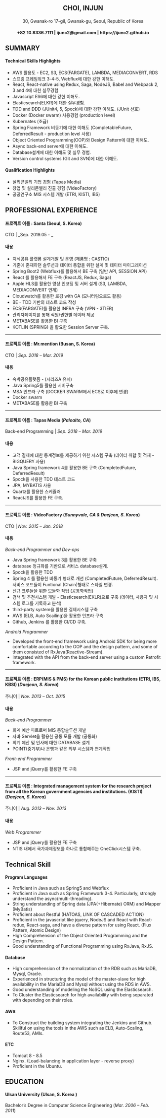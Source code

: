 <h2>
    <p align="center">
        CHOI, INJUN
    </p>
</h2>
<p align="center">
    30, Gwanak-ro 17-gil, Gwanak-gu, Seoul, Republic of Korea
</p>
<h4>
    <p align="center">
        +82 10.8336.7111 | ijunc2@gmail.com | https://ijunc2.github.io
    </p>
</h4>


## SUMMARY

#### Technical Skills Highlights

* AWS 활용도 - EC2, S3, ECS(FARGATE), LAMBDA, MEDIACONVERT, RDS
* 스프링 프레임워크 3-4-5, Webflux에 대한 강한 이해도.
* React, React-native using Redux, Saga, NodeJS, Babel and Webpack 2, 3 and 4에 대한 실무경험
* Javascript ES6에 대한 강한 이해도.
* Elasticsearch(ELKR)에 대한 실무경험.
* TDD and DDD (JUnit4, 5, Spock)에 대한 강한 이해도. (JUnit 선호) 
* Docker (Docker swarm) 사용경험 (production level)
* Kubernates (초급)
* Spring Framework 비동기에 대한 이해도 (CompletableFuture, DeferredResult - production level 사용)
* Object Oriented Programming(OOP)와 Design Pattern에 대한 이해도.
* Async back-end server에 대한 이해도.
* Database설계에 대한 이해도 및 실무 경험.
* Version control systems (Git and SVN)에 대한 이해도.

#### Qualification Highlights

* 실리콘밸리 기업 경험 (Tapas Media)
* 창업 및 실리콘밸리 진출 경험 (VideoFactory)
* 공공연구소 MIS 시스템 개발 (ETRI, KISTI, IBS)

## PROFESSIONAL EXPERIENCE

#### 프로젝트 이름 : Santa (Seoul, S. Korea)
CTO | _Sep. 2019.05 - _

#### 내용

* 지식공유 플랫폼 설계개발 및 운영 (제품명 : CASTIO)
* 기존에 존재하던 솔루션과 데이터 통합을 위한 설계 및 데이터 마이그레이션
* Spring Boot2 (Webflux)를 활용해서 BE 구축 (일반 API, SESSION API)
* React 를 활용해서 FE 구축 (ReactJS, Redux, Saga)
* Apple HLS를 활용한 영상 인코딩 및 서버 설계 (S3, LAMBDA, MEDIACONVERT 연계)
* Cloudwatch를 활용한 로깅 with GA (모니터링으로도 활용)
* BE - TDD 기반의 테스트 코드 작성
* ECS(FARGATE)를 활용한 INFRA 구축 (VPN - 3TIER)
* 관리자페이지를 통해 직원/권한별 데이터 제공
* METABASE를 활용한 BI 구축
* KOTLIN (SPRING) 을 활요한 Session Server 구축.
  
--- 

#### 프로젝트 이름 : Mr.mention (Busan, S. Korea)
CTO | _Sep. 2018 – Mar. 2019_

#### 내용

* 숙박공유플랫폼 - (시리즈A 유치)
* Java Spring5를 활용한 서버구축
* MSA 인프라 구축 (DOCKER SWARM에서 ECS로 이후에 변경)
* Docker swarm
* METABASE를 활용한 BI 구축

--- 

#### 프로젝트 이름 : Tapas Media (_Paloalto, CA_)
Back-end Programming | _Sep. 2018 – Mar. 2019_

#### 내용

* 고객 결제에 대한 통계정보를 제공하기 위한 시스템 구축 (데이터 취합 및 적재 - BIGQUERY 사용)
* Java Spring framework 4를 활용한 BE 구축 (CompletedFuture, DeferredResult)
* Spock을 사용한 TDD 테스트 코드 
* JPA, MYBATIS 사용
* Quartz를 활용한 스케쥴러
* ReactJS를 활용한 FE 구축.

--- 

#### 프로젝트 이름 : VideoFactory (_Sunnyvale, CA & Daejeon, S. Korea_)
CTO | _Nov. 2015 – Jan. 2018_

#### 내용
_Back-end Programmer and Dev-ops_
* Java Spring framework 3를 활용한 BE 구축
* database 정규화를 기반으로 서비스 database설계.
* Spock을 활용한 TDD
* Spring 4 를 활용한 비동기 형태로 개선 (CompletedFuture, DeferredResult). 서비스 코드들이 Funtional (Chain)형태로 스타일 변경.
* 신규 크루들을 위한 모듈화 작업 (공통화작업)
* 검색 및 추천시스템 개발 - Elasticsearch(EKLR)으로 구축 (데이터, 사용자 및 시스템 로그를 기록하고 분석) 
* third-party system을 활용한 결제시스템 구축
* AWS (ELB, Auto Scailing)을 활용한 인프라 구축 
* Github, Jenkins 를 활용한 CI/CD 구축.

_Android Programmer_
* Developed the front-end framework using Android SDK for being more comfortable according to the OOP and the design pattern, and some of them consisted of RxJava(Reactive-Stream). 
* Integrated with the API from the back-end server using a custom Retrofit framework.

--- 

#### 프로젝트 이름 : ERP(MIS & PMS) for the Korean public institutions (ETRI, IBS, KBSI) (_Daejeon, S. Korea_)
주니어 | _Nov. 2013 – Oct. 2015_

#### 내용
_Back-end Programmer_
* 회계 예산 파트로써 MIS 통합솔루션 개발
* 자바 Servlet을 활용한 공통 모듈 개발 (공통화)
* 회계 예산 및 인사에 대한 DATABASE 설계
* POINT(중기부)나 은행과 같은 외부 시스템과 연계작업

_Front-end Programmer_
* JSP and jQuery를 활용한 FE 구축

--- 

#### 프로젝트 이름 : Integrated management system for the research project from all the Korean government agencies and institutions. (KISTI) (_Daejeon, S. Korea_)
주니어 | _Aug. 2013 – Nov. 2013_

#### 내용
_Web Programmer_
* JSP and jQuery를 활용한 FE 구축
* NTIS 내에서 국가과제정보를 하나로 통합해주는 OneClick시스템 구축.

## Technical Skill

#### Program Languages

* Proficient in Java such as Spring5 and Webflux
* Proficient in Java such as Spring Framework 3-4. Particularly, strongly understand the async(multi-threading). 
* String understanding of Spring data (JPA(+Hibernate) ORM) and Mapper (MyBatis)
* Proficient about Restful (HATOAS, LINK OF CASCADED ACTION) 
* Proficient in the javascript like jquery, NodeJS and React with React-redux, React-saga, and have a diverse pattern for using React. (Flux Pattern, Atomic Design)
* High Comprehension of the Object Oriented Programming and the Design Pattern. 
* Good understanding of Functional Programming using RxJava, RxJS.

#### Database

* High comprehension of the normalization of the RDB such as MariaDB, Mysql, Oracle. 
* Experienced in structuring the model of the master-slave for high availability in the MariaDB and Mysql without using the RDS in AWS. 
* Good understanding of modeling the NoSQL using the Elasticsearch. 
* To Cluster the Elasticsearch for high availability with being separated with depending on their roles.

#### AWS
* To Construct the building system integrating the Jenkins and Github. 
Skillful on using the tools in the AWS such as ELB, Auto-Scaling, Route53, AMIs. 

#### ETC
* Tomcat 8 - 8.5
* Nginx. (Load-balancing in application layer - reverse proxy)
* Proficient in the Ubuntu.

## EDUCATION
#### Ulsan University (Ulsan, S. Korea )
Bachelor’s Degree in Computer Science Engineering (_Mar. 2006 – Feb. 2011_)

